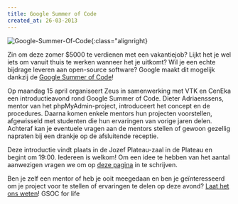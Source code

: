 ```yaml
---
title: Google Summer of Code
created_at: 26-03-2013
---
```


![Google-Summer-Of-Code](https://zeus.ugent.be/wp-content/uploads/2013/03/Google-Summer-Of-Code-212x300.png){:class="alignright}

Zin om deze zomer $5000 te verdienen met een vakantiejob? Lijkt het je wel iets om vanuit thuis te werken wanneer het je uitkomt? Wil je een echte bijdrage leveren aan open-source software? Google maakt dit mogelijk dankzij de [Google Summer of Code](https://developers.google.com/open-source/soc/)!

Op maandag 15 april organiseert Zeus in samenwerking met VTK en CenEka een introductieavond rond Google Summer of Code. Dieter Adriaenssens, mentor van het phpMyAdmin-project, introduceert het concept en de procedures. Daarna komen enkele mentors hun projecten voorstellen, afgewisseld met studenten die hun ervaringen van vorige jaren delen. Achteraf kan je eventuele vragen aan de mentors stellen of gewoon gezellig napraten bij een drankje op de afsluitende receptie.

Deze introductie vindt plaats in de Jozef Plateau-zaal in de Plateau en begint om 19:00\. Iedereen is welkom! Om een idee te hebben van het aantal aanwezigen vragen we om op [deze pagina](https://vtk.ugent.be/activities/2013/04/15/infosessie-google-summer-code/#subscription) in te schrijven.

Ben je zelf een mentor of heb je ooit meegedaan en ben je geïnteresseerd om je project voor te stellen of ervaringen te delen op deze avond? [Laat het ons weten](https://zeus.ugent.be/contact/ "Contact")! GSOC for life
